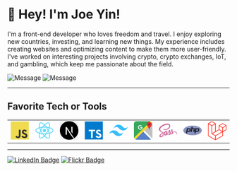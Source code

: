 # 👋 Hey! I'm Joe Yin!

I'm a front-end developer who loves freedom and travel. I enjoy exploring new countries, investing, and learning new things. My experience includes creating websites and optimizing content to make them more user-friendly. I've worked on interesting projects involving crypto, crypto exchanges, IoT, and gambling, which keep me passionate about the field.

![Message](https://img.shields.io/badge/I%20%E2%9D%A4%20-OpenSource-%23ff0055)
![Message](https://img.shields.io/badge/I%20%E2%9D%A4%20-javascript-blue?logo=javascript)

---

## Favorite Tech or Tools
<table>
  <tr>
    <td align="center" width="96">
      <img alt="javscript" src="./img/javascript.svg" />
    </td>
    <td align="center" width="96">
      <img alt="React" src="./img/react.svg" />
    </td>
    <td align="center" width="96">
      <img alt="Next.JS" src="./img/nextjs.png" />
    </td>
    <td align="center" width="96">
      <img alt="Typescript" src="./img/typescript.svg" />
    </td>
    <td align="center" width="96">
      <img alt="tailwind" src="./img/tailwind.png" />
    </td>
    <td align="center" width="96">
      <img alt="GoogleMap" src="./img/googlemap.png" />
    </td>
    <td align="center" width="96">
      <img alt="SASS" src="./img/sass.svg" />
    </td>
    <td align="center" width="96">
      <img alt="PHP" src="./img/php.svg" />
    </td>
    <td align="center" width="96">
      <img alt="Laravel" src="./img/laravel.svg" />
    </td>
  </tr>
</table>

---

[![LinkedIn Badge](https://img.shields.io/badge/LINKEDIN-0183BF?style=for-the-badge&logo=linkedin)](https://www.linkedin.com/in/joeyin)
[![Flickr Badge](https://img.shields.io/badge/FLICKR-2C689E?style=for-the-badge&logo=flickr)](https://www.flickr.com/s60621tw)
